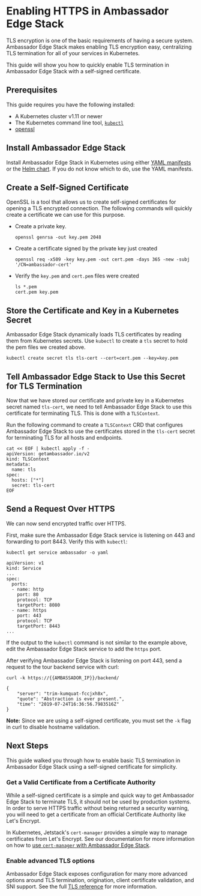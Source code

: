 # Enabling HTTPS in Ambassador Edge Stack

TLS encryption is one of the basic requirements of having a secure system. Ambassador Edge Stack makes enabling TLS encryption easy, centralizing TLS termination for all of your services in Kubernetes.

This guide will show you how to quickly enable TLS termination in Ambassador Edge Stack with a self-signed certificate.

## Prerequisites

This guide requires you have the following installed:

- A Kubernetes cluster v1.11 or newer
- The Kubernetes command line tool, [`kubectl`](https://kubernetes.io/docs/tasks/tools/install-kubectl/)
- [openssl](https://www.openssl.org/source/)

## Install Ambassador Edge Stack

Install Ambassador Edge Stack in Kubernetes using either [YAML manifests](/user-guide/getting-started) or the [Helm chart](/user-guide/helm). If you do not know which to do, use the YAML manifests.

## Create a Self-Signed Certificate

OpenSSL is a tool that allows us to create self-signed certificates for opening a TLS encrypted connection. The following commands will quickly create a certificate we can use for this purpose.

- Create a private key.

   ```
   openssl genrsa -out key.pem 2048
   ```

- Create a certificate signed by the private key just created

   ```
   openssl req -x509 -key key.pem -out cert.pem -days 365 -new -subj '/CN=ambassador-cert'
   ```

- Verify the `key.pem` and `cert.pem` files were created

   ```
   ls *.pem
   cert.pem	key.pem
   ```

## Store the Certificate and Key in a Kubernetes Secret

Ambassador Edge Stack dynamically loads TLS certificates by reading them from Kubernetes secrets. Use `kubectl` to create a `tls` secret to hold the pem files we created above.

```
kubectl create secret tls tls-cert --cert=cert.pem --key=key.pem
```

## Tell Ambassador Edge Stack to Use this Secret for TLS Termination

Now that we have stored our certificate and private key in a Kubernetes secret named `tls-cert`, we need to tell Ambassador Edge Stack to use this certificate for terminating TLS. This is done with a `TLSContext`.

Run the following command to create a `TLSContext` CRD that configures Ambassador Edge Stack to use the certificates stored in the `tls-cert` secret for terminating TLS for all hosts and endpoints.

```shell
cat << EOF | kubectl apply -f -
apiVersion: getambassador.io/v2
kind: TLSContext
metadata:
  name: tls
spec:
  hosts: ["*"]
  secret: tls-cert
EOF
```

## Send a Request Over HTTPS

We can now send encrypted traffic over HTTPS.

First, make sure the Ambassador Edge Stack service is listening on 443 and forwarding to port 8443. Verify this with `kubectl`:

```
kubectl get service ambassador -o yaml

apiVersion: v1
kind: Service
...
spec:
  ports:
  - name: http
    port: 80
    protocol: TCP
    targetPort: 8080
  - name: https
    port: 443
    protocol: TCP
    targetPort: 8443
...
```

If the output to the `kubectl` command is not similar to the example above, edit the Ambassador Edge Stack service to add the `https` port.

After verifying Ambassador Edge Stack is listening on port 443, send a request to the tour backend service with curl:

```
curl -k https://{{AMBASSADOR_IP}}/backend/

{
    "server": "trim-kumquat-fccjxh8x",
    "quote": "Abstraction is ever present.",
    "time": "2019-07-24T16:36:56.7983516Z"
}
```

**Note:** Since we are using a self-signed certificate, you must set the `-k` flag in curl to disable hostname validation.

## Next Steps

This guide walked you through how to enable basic TLS termination in Ambassador Edge Stack using a self-signed certificate for simplicity. 

### Get a Valid Certificate from a Certificate Authority

While a self-signed certificate is a simple and quick way to get Ambassador Edge Stack to terminate TLS, it should not be used by production systems. In order to serve HTTPS traffic without being returned a security warning, you will need to get a certificate from an official Certificate Authority like Let's Encrypt.

In Kubernetes, Jetstack's `cert-manager` provides a simple way to manage certificates from Let's Encrypt. See our documentation for more information on how to [use `cert-manager` with Ambassador Edge Stack](/user-guide/cert-manager).

### Enable advanced TLS options

Ambassador Edge Stack exposes configuration for many more advanced options around TLS termination, origination, client certificate validation, and SNI support. See the full [TLS reference](/reference/core/tls) for more information.

